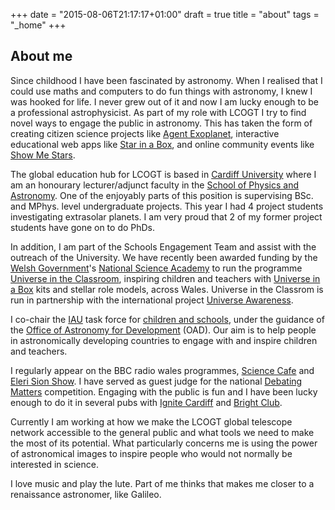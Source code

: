 +++
date = "2015-08-06T21:17:17+01:00"
draft = true
title = "about"
tags = "_home"
+++
## About me

Since childhood I have been fascinated by astronomy. When I realised that I could use maths and computers to do fun things with astronomy, I knew I was hooked for life. I never grew out of it and now I am lucky enough to be a professional astrophysicist. As part of my role with LCOGT I try to find novel ways to engage the public in astronomy. This has taken the form of creating citizen science projects like [Agent Exoplanet][1], interactive educational web apps like [Star in a Box][2], and online community events like [Show Me Stars][3].

The global education hub for LCOGT is based in [Cardiff University][4] where I am an honourary lecturer/adjunct faculty in the [School of Physics and Astronomy][5]. One of the enjoyably parts of this position is supervising BSc. and MPhys. level undergraduate projects. This year I had 4 project students investigating extrasolar planets. I am very proud that 2 of my former project students have gone on to do PhDs.

In addition, I am part of the Schools Engagement Team and assist with the outreach of the University. We have recently been awarded funding by the [Welsh Government][6]'s [National Science Academy][7] to run the programme [Universe in the Classroom][8], inspiring children and teachers with [Universe in a Box][9] kits and stellar role models, across Wales. Universe in the Classrom is run in partnership with the international project [Universe Awareness][10].

I co-chair the [IAU][11] task force for [children and schools][12], under the guidance of the [Office of Astronomy for Development][13] (OAD). Our aim is to help people in astronomically developing countries to engage with and inspire children and teachers.

I regularly appear on the BBC radio wales programmes, [Science Cafe][14] and [Eleri Sion Show][15]. I have served as guest judge for the national [Debating Matters][16] competition. Engaging with the public is fun and I have been lucky enough to do it in several pubs with [Ignite Cardiff][17] and [Bright Club][18].

Currently I am working at how we make the LCOGT global telescope network accessible to the general public and what tools we need to make the most of its potential. What particularly concerns me is using the power of astronomical images to inspire people who would not normally be interested in science.

I love music and play the lute. Part of me thinks that makes me closer to a renaissance astronomer, like Galileo.

[1]: http://portal.lcogt.net/agentexoplanet
[2]: http://lcogt.net/starinabox
[3]: http://lcogt.net/showmestars/
[4]: http://www.cf.ac.uk
[5]: http://www.astro.cf.ac.uk
[6]: http://wales.gov.uk/?lang=en
[7]: http://wales.gov.uk/topics/businessandeconomy/csaw/nsa/?lang=en
[8]: http://blogs.cardiff.ac.uk/physicsoutreach/universe-in-the-classroom/
[9]: http://www.unawe.org/resources/universebox/
[10]: http://unawe.org
[11]: http://iau.org
[12]: http://www.astro4dev.org/task-forces/children-and-schools/
[13]: http://www.astro4dev.org
[14]: http://www.bbc.co.uk/wales/radiowales/sites/sciencecafe/
[15]: http://www.bbc.co.uk/programmes/b03d51wc
[16]: http://www.debatingmatters.com/
[17]: http://www.ignitecardiff.net/
[18]: http://brightclubwales.wordpress.com/
  
